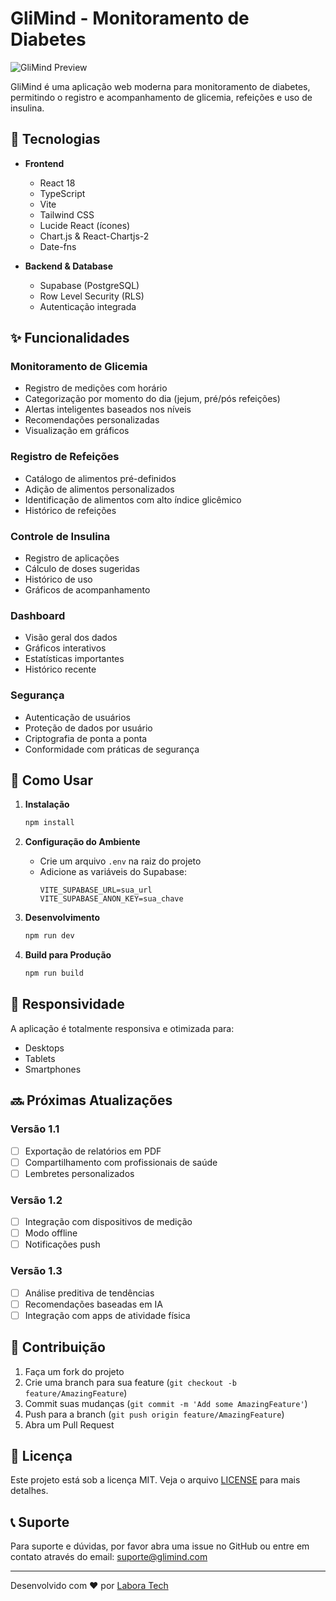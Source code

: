 # GliMind - Monitoramento de Diabetes

![GliMind Preview](https://images.unsplash.com/photo-1505253716362-afaea1d3d1af?w=800&h=400&fit=crop)

GliMind é uma aplicação web moderna para monitoramento de diabetes, permitindo o registro e acompanhamento de glicemia, refeições e uso de insulina.

## 🚀 Tecnologias

- **Frontend**
  - React 18
  - TypeScript
  - Vite
  - Tailwind CSS
  - Lucide React (ícones)
  - Chart.js & React-Chartjs-2
  - Date-fns

- **Backend & Database**
  - Supabase (PostgreSQL)
  - Row Level Security (RLS)
  - Autenticação integrada

## ✨ Funcionalidades

### Monitoramento de Glicemia
- Registro de medições com horário
- Categorização por momento do dia (jejum, pré/pós refeições)
- Alertas inteligentes baseados nos níveis
- Recomendações personalizadas
- Visualização em gráficos

### Registro de Refeições
- Catálogo de alimentos pré-definidos
- Adição de alimentos personalizados
- Identificação de alimentos com alto índice glicêmico
- Histórico de refeições

### Controle de Insulina
- Registro de aplicações
- Cálculo de doses sugeridas
- Histórico de uso
- Gráficos de acompanhamento

### Dashboard
- Visão geral dos dados
- Gráficos interativos
- Estatísticas importantes
- Histórico recente

### Segurança
- Autenticação de usuários
- Proteção de dados por usuário
- Criptografia de ponta a ponta
- Conformidade com práticas de segurança

## 🔧 Como Usar

1. **Instalação**
   ```bash
   npm install
   ```

2. **Configuração do Ambiente**
   - Crie um arquivo `.env` na raiz do projeto
   - Adicione as variáveis do Supabase:
     ```
     VITE_SUPABASE_URL=sua_url
     VITE_SUPABASE_ANON_KEY=sua_chave
     ```

3. **Desenvolvimento**
   ```bash
   npm run dev
   ```

4. **Build para Produção**
   ```bash
   npm run build
   ```

## 📱 Responsividade

A aplicação é totalmente responsiva e otimizada para:
- Desktops
- Tablets
- Smartphones

## 🔜 Próximas Atualizações

### Versão 1.1
- [ ] Exportação de relatórios em PDF
- [ ] Compartilhamento com profissionais de saúde
- [ ] Lembretes personalizados

### Versão 1.2
- [ ] Integração com dispositivos de medição
- [ ] Modo offline
- [ ] Notificações push

### Versão 1.3
- [ ] Análise preditiva de tendências
- [ ] Recomendações baseadas em IA
- [ ] Integração com apps de atividade física

## 🤝 Contribuição

1. Faça um fork do projeto
2. Crie uma branch para sua feature (`git checkout -b feature/AmazingFeature`)
3. Commit suas mudanças (`git commit -m 'Add some AmazingFeature'`)
4. Push para a branch (`git push origin feature/AmazingFeature`)
5. Abra um Pull Request

## 📄 Licença

Este projeto está sob a licença MIT. Veja o arquivo [LICENSE](LICENSE) para mais detalhes.

## 📞 Suporte

Para suporte e dúvidas, por favor abra uma issue no GitHub ou entre em contato através do email: suporte@glimind.com

---

Desenvolvido com ❤️ por [Labora Tech](https://labora-tech.com/)

